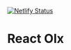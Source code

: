 [![Netlify Status](https://api.netlify.com/api/v1/badges/f79355a9-db56-4062-ab0c-1e7b4c4eb58c/deploy-status)](https://app.netlify.com/sites/olx-cwr/deploys)
# React Olx
